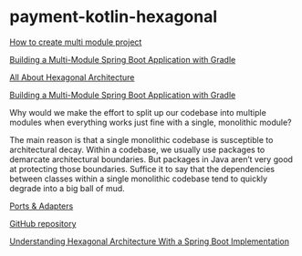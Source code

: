 # payment-kotlin-hexagonal

[How to create multi module project](https://spring.io/guides/gs/multi-module/)

[Building a Multi-Module Spring Boot Application with Gradle](https://reflectoring.io/spring-boot-gradle-multi-module/)

[All About Hexagonal Architecture](https://reflectoring.io/book/)

[Building a Multi-Module Spring Boot Application with Gradle](https://reflectoring.io/spring-boot-gradle-multi-module/)

Why would we make the effort to split up our codebase into multiple modules when everything works just fine with a single, monolithic module?

The main reason is that a single monolithic codebase is susceptible to architectural decay. 
Within a codebase, we usually use packages to demarcate architectural boundaries. 
But packages in Java aren’t very good at protecting those boundaries. 
Suffice it to say that the dependencies between classes within a single monolithic codebase tend to quickly degrade into a big ball of mud.



[Ports & Adapters](https://codesoapbox.dev/ports-adapters-aka-hexagonal-architecture-explained/)

[GitHub repository](https://github.com/daniel-frak)



[Understanding Hexagonal Architecture With a Spring Boot Implementation](https://betterprogramming.pub/hexagonal-architecture-with-spring-boot-74e93030eba3)


